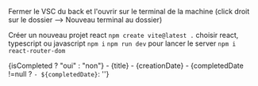 Fermer le VSC du back et l'ouvrir sur le terminal de la machine (click droit sur le dossier --> Nouveau terminal au dossier)

Créer un nouveau projet react 
`npm create vite@latest .`        choisir react, typescript ou javascript
`npm i`
`npm run dev` pour lancer le server
`npm i react-router-dom`



{isCompleted ? "oui" : "non"} - {title} - {creationDate} - {completedDate !=null ? `- ${completedDate}`: ''}
